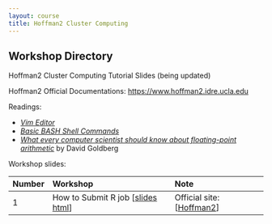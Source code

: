 ```yaml
---
layout: course
title: Hoffman2 Cluster Computing
---
```


## Workshop Directory

Hoffman2 Cluster Computing Tutorial Slides (being updated)

Hoffman2 Official Documentations: <https://www.hoffman2.idre.ucla.edu>

Readings:  

* [_Vim Editor_](https://opensource.com/article/19/3/getting-started-vim) 
* [_Basic BASH Shell Commands_](https://whatbox.ca/wiki/Bash_Shell_Commands) 
* [_What every computer scientist should know about floating-point arithmetic_](../readings/Goldberg91FloatingPoint.pdf) by David Goldberg

Workshop slides:

| Number | Workshop | Note |
|:-----------|:-----------|:------------|
| 1 | How to Submit R job \[[slides html](./slides/submittingJobs.html)\] | Official site:  \[[Hoffman2](https://www.hoffman2.idre.ucla.edu)\] |